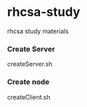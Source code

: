 # rhcsa-study
rhcsa study materials

### Create Server
createServer.sh

### Create node
createClient.sh